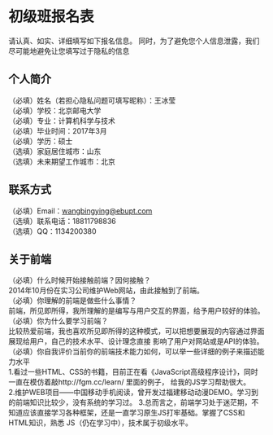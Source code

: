 # 初级班报名表

请认真、如实、详细填写如下报名信息。
同时，为了避免您个人信息泄露，我们尽可能地避免让您填写过于隐私的信息

## 个人简介

（必填）姓名（若担心隐私问题可填写昵称）：王冰莹  
（必填）学校：北京邮电大学   
（必填）专业：计算机科学与技术   
（必填）毕业时间：2017年3月    
（必填）学历：硕士    
（选填）家庭居住城市：山东    
（选填）未来期望工作城市：北京    

## 联系方式

（必填）Email：wangbingying@ebupt.com    
（选填）联系电话：18811798836     
（选填）QQ：1134200380    

## 关于前端

（必填）什么时候开始接触前端？因何接触？   
        2014年10月份在实习公司维护Web网站，由此接触到了前端。   
（必填）你理解的前端是做些什么事情？   
        前端，所见即所得，我所理解的是编写与用户交互的界面，给予用户较好的体验。   
（必填）你为什么要学习前端？   
        比较热爱前端，我也喜欢所见即所得的这种模式，可以把想要展现的内容通过界面展现给用户，自己的技术水平、设计理念直接
      影响了用户对网站或是API的体验。  
（必填）你自我评价当前你的前端技术能力如何，可以举一些详细的例子来描述能力水平   
         1.看过一些HTML、CSS的书籍，目前正在看《JavaScript高级程序设计》，同时一直在模仿着敲http://fgm.cc/learn/ 里面的例子，
        给我的JS学习帮助很大。    
         2.维护WEB项目——中国移动手机阅读，曾开发过福建移动动漫DEMO。学习到的前端知识比较少，没有系统的学习过。
         3.总而言之，前端学习处于迷茫期，不知道应该直接学习各种框架，还是一直学习原生JS打牢基础。掌握了CSS和HTML知识，熟悉
        JS（仍在学习中），技术属于初级水平。
        
